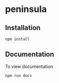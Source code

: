 # peninsula

## Installation

```console
npm install
```

## Documentation

To view documentation

```console
npm run docs
```